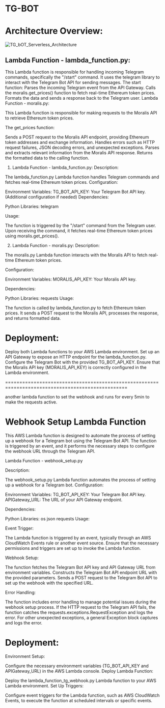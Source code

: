 # TG-BOT

# Architecture Overview:

![TG_bOT_Serverless_Architecture](https://github.com/devopsninja464/TG-BOT/assets/77762256/0932685a-5eed-483a-8c95-f7ccb50e0ba1)


## Lambda Function - lambda_function.py:

This Lambda function is responsible for handling incoming Telegram commands, specifically the "/start" command.
It uses the telegram library to interact with the Telegram Bot API for sending messages.
The start function:
Parses the incoming Telegram event from the API Gateway.
Calls the moralis.get_prices() function to fetch real-time Ethereum token prices.
Formats the data and sends a response back to the Telegram user.
Lambda Function - moralis.py:

This Lambda function is responsible for making requests to the Moralis API to retrieve Ethereum token prices.

The get_prices function:

Sends a POST request to the Moralis API endpoint, providing Ethereum token addresses and exchange information.
Handles errors such as HTTP request failures, JSON decoding errors, and unexpected exceptions.
Parses and extracts relevant information from the Moralis API response.
Returns the formatted data to the calling function.



1. Lambda Function - lambda_function.py:
Description:

The lambda_function.py Lambda function handles Telegram commands and fetches real-time Ethereum token prices.
Configuration:

Environment Variables:
TG_BOT_API_KEY: Your Telegram Bot API key.
(Additional configuration if needed)
Dependencies:

Python Libraries:
telegram

Usage:

The function is triggered by the "/start" command from the Telegram user.
Upon receiving the command, it fetches real-time Ethereum token prices using moralis.get_prices().

2. Lambda Function - moralis.py:
Description:

The moralis.py Lambda function interacts with the Moralis API to fetch real-time Ethereum token prices.

Configuration:

Environment Variables:
MORALIS_API_KEY: Your Moralis API key.

Dependencies:

Python Libraries:
requests
Usage:

The function is called by lambda_function.py to fetch Ethereum token prices.
It sends a POST request to the Moralis API, processes the response, and returns formatted data.

# Deployment:

Deploy both Lambda functions to your AWS Lambda environment.
Set up an API Gateway to expose an HTTP endpoint for the lambda_function.py.
Configure the Telegram Bot with the provided TG_BOT_API_KEY.
Ensure that the Moralis API key (MORALIS_API_KEY) is correctly configured in the Lambda environment.

=================================================================================================

another lambda function to set the webhook and runs for every 5min to make the requests active. 

# Webhook Setup Lambda Function

This AWS Lambda function is designed to automate the process of setting up a webhook for a Telegram bot using the Telegram Bot API. The function is triggered by an event, and it performs the necessary steps to configure the webhook URL through the Telegram API.

Lambda Function - webhook_setup.py

Description:

The webhook_setup.py Lambda function automates the process of setting up a webhook for a Telegram bot.
Configuration:

Environment Variables:
TG_BOT_API_KEY: Your Telegram Bot API key.
APIGateway_URL: The URL of your API Gateway endpoint.

Dependencies:

Python Libraries:
os
json
requests
Usage:

Event Trigger:

The Lambda function is triggered by an event, typically through an AWS CloudWatch Events rule or another event source.
Ensure that the necessary permissions and triggers are set up to invoke the Lambda function.

Webhook Setup:

The function fetches the Telegram Bot API key and API Gateway URL from environment variables.
Constructs the Telegram Bot API endpoint URL with the provided parameters.
Sends a POST request to the Telegram Bot API to set up the webhook with the specified URL.

Error Handling:

The function includes error handling to manage potential issues during the webhook setup process.
If the HTTP request to the Telegram API fails, the function catches the requests.exceptions.RequestException and logs the error.
For other unexpected exceptions, a general Exception block captures and logs the error.

# Deployment:

Environment Setup:

Configure the necessary environment variables (TG_BOT_API_KEY and APIGateway_URL) in the AWS Lambda console.
Deploy Lambda Function:

Deploy the lambda_function_tg_webhook.py Lambda function to your AWS Lambda environment.
Set Up Triggers:

Configure event triggers for the Lambda function, such as AWS CloudWatch Events, to execute the function at scheduled intervals or specific events.

